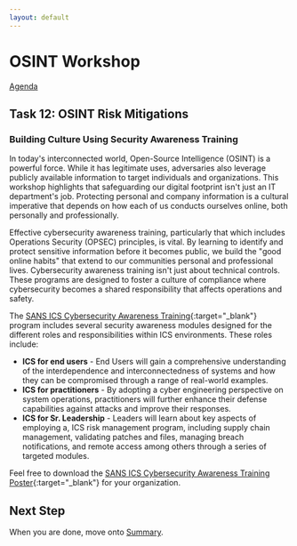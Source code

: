 ```yaml
---
layout: default
---
```


# OSINT Workshop
[Agenda](./index.md)

## Task 12: OSINT Risk Mitigations

### Building Culture Using Security Awareness Training

In today's interconnected world, Open-Source Intelligence (OSINT) is a powerful force. While it has legitimate uses, adversaries also leverage publicly available information to target individuals and organizations. This workshop highlights that safeguarding our digital footprint isn't just an IT department's job. Protecting personal and company information is a cultural imperative that depends on how each of us conducts ourselves online, both personally and professionally.

Effective cybersecurity awareness training, particularly that which includes Operations Security (OPSEC) principles, is vital. By learning to identify and protect sensitive information before it becomes public, we build the "good online habits" that extend to our communities personal and professional lives. Cybersecurity awareness training isn't just about technical controls. These programs are designed to foster a culture of compliance where cybersecurity becomes a shared responsibility that affects operations and safety.

The [SANS ICS Cybersecurity Awareness Training](https://www.sans.org/security-awareness-training/products/specialized-training/ics-engineer/){:target="_blank"} program includes several security awareness modules designed for the different roles and responsibilities within ICS environments. These roles include:

* **ICS for end users** - End Users will gain a comprehensive understanding of the interdependence and interconnectedness of systems and how they can be compromised through a range of real-world examples.
* **ICS for practitioners** - By adopting a cyber engineering perspective on system operations, practitioners will further enhance their defense capabilities against attacks and improve their responses.
* **ICS for Sr. Leadership** - Leaders will learn about key aspects of employing a, ICS risk management program, including supply chain management, validating patches and files, managing breach notifications, and remote access among others through a series of targeted modules.

Feel free to download the [SANS ICS Cybersecurity Awareness Training Poster](https://www.sans.org/mlp/ics-role-based-training-poster/?msc=ICS-Security-Awareness-Home){:target="_blank"} for your organization. 

## Next Step

When you are done, move onto [Summary](summary.md).